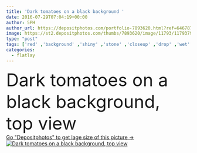 ```yaml
---
title: 'Dark tomatoes on a black background '
date: 2016-07-29T07:04:19+00:00
author: 5PH
author_url: https://depositphotos.com/portfolio-7893620.html?ref=64678756
image: https://st2.depositphotos.com/thumbs/7893620/image/11793/117937948/api_thumb_450.jpg?forcejpeg=true
type: "post"
tags: ['red' ,'background' ,'shiny' ,'stone' ,'closeup' ,'drop' ,'wet' ,'herb' ,'leaf' ,'rural' ,'healthy' ,'brown' ,'raw' ,'food' ,'ingredient' ,'black' ,'dark' ,'whole' ,'ripe' ,'vegetable' ,'freshness' ,'cut' ,'cherry' ,'vegetarian' ,'tomatoes' ,'flat' ,'organic' ,'italian' ,'basil' ,'Mediterranean' ,'salt' ,'vegan' ,'sea salt' ,'top view' ,'food background' ,'flatlay' ]
categories: 
  - flatlay
---
```

<div aling="center">
            <font size="60"> Dark tomatoes on a black background, top view</font>   
</div>
<div>
    <a href='https://st2.depositphotos.com/thumbs/7893620/image/11793/117937948/api_thumb_450.jpg?forcejpeg=true?ref=64678756' target=_blank > Go "Depositphotos" to get lage size of this picture ->
        <img href='https://st2.depositphotos.com/thumbs/7893620/image/11793/117937948/api_thumb_450.jpg?forcejpeg=true?ref=64678756' src='https://st2.depositphotos.com/7893620/11793/i/950/depositphotos_117937948-stock-photo-dark-tomatoes-on-a-black.jpg?forcejpeg=true' alt='Dark tomatoes on a black background, top view' >
    </a>
</div>
